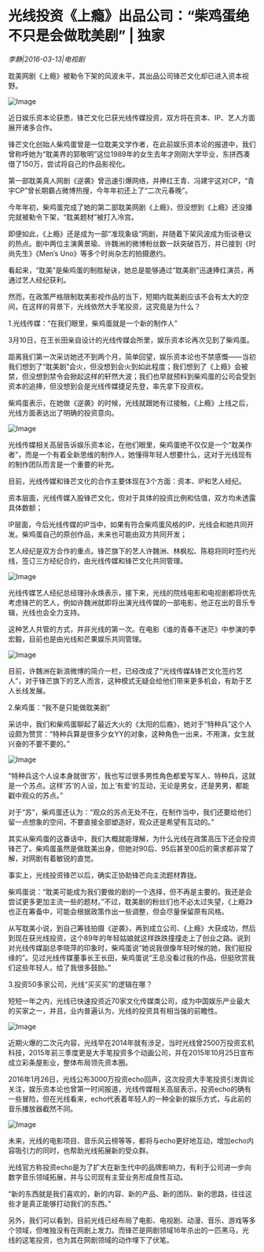 # 光线投资《上瘾》出品公司：“柴鸡蛋绝不只是会做耽美剧” | 独家

*李静|2016-03-13|电视剧*

耽美网剧《上瘾》被勒令下架的风波未平，其出品公司锋芒文化却已进入资本视野。

![Image](http://static.ylzbl.com/uploads/ueditor/php/upload/image/20170924/1506216434373026.jpeg)

近日娱乐资本论获悉，锋芒文化已获光线传媒投资，双方将在资本、IP、艺人方面展开诸多合作。

锋芒文化创始人柴鸡蛋曾是一位耽美文学作者，在此前娱乐资本论的报道中，我们曾称呼她为“耽美界的郭敬明”这位1989年的女生去年才刚刚大学毕业，东拼西凑借了150万，尝试将自己的作品影视化。

第一部耽美真人网剧《逆袭》曾迅速引爆网络，并捧红王青、冯建宇这对CP，“青宇CP”曾长期霸占微博热搜，今年年初还上了“二次元春晚”。

今年年初，柴鸡蛋完成了她的第二部耽美网剧《上瘾》，但没想到《上瘾》还没播完就被勒令下架，“耽美题材”被打入冷宫。

即便如此，《上瘾》还是成为一部“准现象级”网剧，并随着下架风波成为街谈巷议的热点。剧中两位主演黄景瑜、许魏洲的微博粉丝数一跃突破百万，并已接到《时尚先生》《Men’s Uno》等多个时尚杂志的拍摄邀约。

看起来，“耽美”是柴鸡蛋的制胜秘诀，她总是能够通过“耽美剧”迅速捧红演员，再通过艺人经纪获利。

然而，在政策严格限制耽美影视作品的当下，短期内耽美剧应该不会有太大的空间，在这样的背景下，光线依然大手笔投资，这究竟是为什么？

1.光线传媒：“在我们眼里，柴鸡蛋就是一个新的制作人”

3月10日，在王长田亲自设计的光线传媒会所里，娱乐资本论再次见到了柴鸡蛋。

距离我们第一次采访她还不到两个月，简单回望，娱乐资本论也不禁感慨——当初我们想到了“耽美剧”会火，但没想到会火到如此程度；我们想到了《上瘾》会被禁，但没想到禁令会掀起这样的轩然大波；我们也早就预料到柴鸡蛋的公司会受到资本的追捧，但没想到会是光线传媒捷足先登，率先拿下投资权。

柴鸡蛋表示，在她做《逆袭》的时候，光线就跟她有过接触，《上瘾》上线之后，光线方面表达出了明确的投资意向。

![Image](http://si1.go2yd.com/get-image/0GvbY61spge)

光线传媒相关高层告诉娱乐资本论，在他们眼里，柴鸡蛋绝不仅仅是一个“耽美作者”，而是一个有着全新思维的制作人，她懂得年轻人想要什么，这对于光线现有的制作团队而言是一个重要的补充。

目前，光线传媒和锋芒文化的合作主要体现在3个方面：资本、IP和艺人经纪。

资本层面，光线传媒入股锋芒文化，但对于具体的投资比例和估值，双方均未透露具体数额；

IP层面，今后光线传媒的IP当中，如果有符合柴鸡蛋风格的IP，光线会和她共同开发。柴鸡蛋自己的原创作品，未来也可能由双方共同开发；

艺人经纪是双方合作的重点。锋芒旗下的艺人许魏洲、林枫松、陈稳将同时签约光线，签订三方经纪合约，由光线传媒和锋芒文化共同管理。

![Image](http://si1.go2yd.com/get-image/0GvbXwk61ia)

光线传媒艺人经纪总经理孙永焕表示，接下来，光线的院线电影和电视剧都将优先考虑锋芒的艺人，例如许魏洲就即将出演光线传媒的一部电影，他正在出的音乐专辑，光线也会全力支持。

这种艺人共管的方式，并非光线的第一次。在电影《谁的青春不迷茫》中参演的李宏毅，目前也是由光线和芒果娱乐共同管理。

![Image](http://static.ylzbl.com/uploads/ueditor/php/upload/image/20170924/1506216538302748.jpeg)

目前，许魏洲在新浪微博的简介一栏，已经改成了“光线传媒&锋芒文化签约艺人”，对于锋芒旗下的艺人而言，这种模式无疑会给他们带来更多机会，有助于艺人长线发展。

2.柴鸡蛋：“我不是只能做耽美剧”

采访中，我们和柴鸡蛋聊起了最近大火的《太阳的后裔》，她对于“特种兵”这个人设颇为赞赏：“特种兵算是很多少女YY的对象，这种角色一出来，不用演，女生就兴奋的不要不要的。”

![Image](http://static.ylzbl.com/uploads/ueditor/php/upload/image/20170924/1506216612447262.jpeg)

“特种兵这个人设本身就很‘苏’，我也写过很多男性角色都爱写军人、特种兵，这就是一个苏点。这样‘苏’的人设，加上‘有爱’的互动，无论是男女，还是男男，都能戳中观众的苏点。”

对于“苏”，柴鸡蛋还认为：“观众的苏点无处不在，在制作当中，我们还要给他们留一点想象的空间，不要直接全部塑造好，观众还是希望有互动的。”

其实从柴鸡蛋的这番话中，我们大概就能理解，为什么光线在政策高压下还会投资锋芒了。柴鸡蛋虽然是做耽美出身，但她对90后、95后甚至00后的需求都非常了解，对网剧有着敏锐的直觉。

事实上，光线投资锋芒以后，确实正协助锋芒向主流题材靠拢。

柴鸡蛋说：“耽美可能成为我们要做的剧的一个选择，但不再是主要的。我还是会尝试更多更加主流一些的题材。”不过，耽美剧的粉丝们也不必太过失望，《上瘾2》也正在筹备中，可能会根据政策作出一些调整，但会尽量保留原有风格。

从写耽美小说，到自己筹钱拍摄《逆袭》，再到成立公司、《上瘾》大获成功，然后到现在获光线投资，这个89年的年轻姑娘就这样跌跌撞撞走上了创业之路。说到对光线传媒副总李晓萍的印象时，柴鸡蛋说“她说我很像年轻时候的她，我们挺投缘的”。见过光线传媒董事长王长田，柴鸡蛋说“王总没看过我的作品，但挺欣赏我们这些年轻人，给了我很多鼓励。”

3.投资50多家公司，光线“买买买”的逻辑在哪？

短短一年之内，光线已快速投资近70家文化传媒类公司，成为中国娱乐产业最大的买家之一，并且，业内普遍认为，光线的投资具有相当强的前瞻性。

![Image](http://si1.go2yd.com/get-image/0GvbY0U1IAq)

近期火爆的二次元内容，光线早在2014年就有涉足，当时光线曾2500万投资玄机科技，2015年前三季度更是大手笔投资多个动画公司，并在2015年10月25日宣布成立彩条屋影业，整体布局领先资本圈。

2016年1月26日，光线公布3000万投资echo回声，这次投资大手笔投资引发舆论关注，娱乐资本论也曾第一时间报道，光线传媒相关高层表示，投资echo的确有一些冒险，但在光线看来，echo代表着年轻人的一种全新的娱乐方式，与此前的音乐播放器截然不同。

![Image](http://si1.go2yd.com/get-image/0GvbY1q1gZ6)

未来，光线的电影项目、音乐风云榜等等，都将与echo更好地互动，增加echo内容吸引力的同时，也帮助光线拓展新的受众群。

光线官方称投资echo是为了扩大在新生代中的品牌影响力，有利于公司进一步向数字音乐领域拓展，并与公司现有主营业务形成良性互动。

“新的东西就是我们喜欢的，新的内容、新的产品、新的团队、新的思路，往往这些才是真正能够打动我们的东西。”

另外，我们可以看到，目前光线已经布局了电影、电视剧、动漫、音乐、游戏等多个领域，但唯独没有在网剧上发力。而锋芒是网剧领域16年杀出的一匹黑马，光线的这笔投资，也为其在网剧领域的动作埋下了伏笔。

